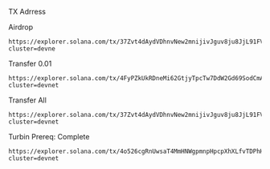 TX Adrress

Airdrop

```
https://explorer.solana.com/tx/37Zvt4dAydVDhnvNew2mnijivJguv8ju8JjL91FVVc3BfKG7C1Wv92U6HrQKrTUbkkEdYaZtLUvPbgRE63Ys8btP?cluster=devne
```

Transfer 0.01 

```
https://explorer.solana.com/tx/4FyPZkUkRDneMi62GtjyTpcTw7DdW2Gd69SodCmARgAGHxpv92jAd2VSQ1zw3eyNL5YM1BkCzT7nybnWx51XqvWa?cluster=devnet
```

Transfer All

```
https://explorer.solana.com/tx/37Zvt4dAydVDhnvNew2mnijivJguv8ju8JjL91FVVc3BfKG7C1Wv92U6HrQKrTUbkkEdYaZtLUvPbgRE63Ys8btP?cluster=devnet
```

Turbin Prereq: Complete

```
https://explorer.solana.com/tx/4o526cgRnUwsaT4MmHNWgpmnpHpcpXhXLfvTDPhHrLfVEs2qPvxDZh1awdWgbithmobW2qBAWa5QH8X3P56a7qrA?cluster=devnet
```
